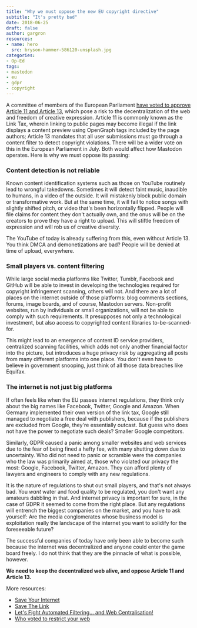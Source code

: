 ```yaml
---
title: "Why we must oppose the new EU copyright directive"
subtitle: "It's pretty bad"
date: 2018-06-25
draft: false
author: gargron
resources:
- name: hero
  src: bryson-hammer-586120-unsplash.jpg
categories:
- Op-Ed
tags:
- mastodon
- eu
- gdpr
- copyright
---
```


A committee of members of the European Parliament [have voted to approve Article 11 and Article 13](https://www.bbc.com/news/technology-44546620), which pose a risk to the decentralization of the web and freedom of creative expression. Article 11 is commonly known as the Link Tax, wherein linking to public pages may become illegal if the link displays a content preview using OpenGraph tags included by the page authors; Article 13 mandates that all user submissions must go through a content filter to detect copyright violations. There will be a wider vote on this in the European Parliament in July. Both would affect how Mastodon operates. Here is why we must oppose its passing:

### Content detection is not reliable

Known content identification systems such as those on YouTube routinely lead to wrongful takedowns. Sometimes it will detect faint music, inaudible to humans, in a video of the outside. It will mistakenly block public domain or transformative work. But at the same time, it will fail to notice songs with slightly shifted pitch, or video that's been horizontally flipped. People will file claims for content they don't actually own, and the onus will be on the creators to prove they have a right to upload. This will stiftle freedom of expression and will rob us of creative diversity.

The YouTube of today is already suffering from this, even without Article 13. You think DMCA and demonetizations are bad? People will be denied at time of upload, everywhere.

### Small players vs. content filtering

While large social media platforms like Twitter, Tumblr, Facebook and GitHub will be able to invest in developing the technologies required for copyright infringement scanning, others will not. And there are a lot of places on the internet outside of those platforms: blog comments sections, forums, image boards, and of course, Mastodon servers. Non-profit websites, run by individuals or small organizations, will not be able to comply with such requirements. It presupposes not only a technological investment, but also access to copyrighted content libraries to-be-scanned-for.

This might lead to an emergence of content ID service providers, centralized scanning facilities, which adds not only another financial factor into the picture, but introduces a huge privacy risk by aggregating all posts from many different platforms into one place. You don't even have to believe in government snooping, just think of all those data breaches like Equifax.

### The internet is not just big platforms

If often feels like when the EU passes internet regulations, they think only about the big names like Facebook, Twitter, Google and Amazon. When Germany implemented their own version of the link tax, Google still managed to negotiate a free deal with publishers, because if the publishers are excluded from Google, they're essentially outcast. But guess who does not have the power to negotiate such deals? Smaller Google competitors.

Similarly, GDPR caused a panic among smaller websites and web services due to the fear of being fined a hefty fee, with many shutting down due to uncertainty. Who did not need to panic or scramble were the companies who the law was primarily aimed at, those who violated our privacy the most: Google, Facebook, Twitter, Amazon. They can afford plenty of lawyers and engineers to comply with any new regulations.

It is the nature of regulations to shut out small players, and that's not always bad. You *want* water and food quality to be regulated, you don't want any amateurs dabbling in that. And internet privacy is important for sure, in the case of GDPR it seemed to come from the right place. But any regulations will entrench the biggest companies on the market, and you have to ask yourself: Are the media conglomerates whose business model is exploitation really the landscape of the internet you want to solidify for the foreseeable future?

The successful companies of today have only been able to become such because the internet was decentralized and anyone could enter the game board freely. I do not think that they are the pinnacle of what is possible, however.

**We need to keep the decentralized web alive, and oppose Article 11 and Article 13.**

More resources:

- [Save Your Internet](https://saveyourinternet.eu/)
- [Save The Link](https://act1.openmedia.org/savethelink)
- [Let's Fight Automated Filtering… and Web Centralisation!](https://www.laquadrature.net/en/node/10560)
- [Who voted to restrict your web](https://juliareda.eu/2018/06/not-giving-up/)